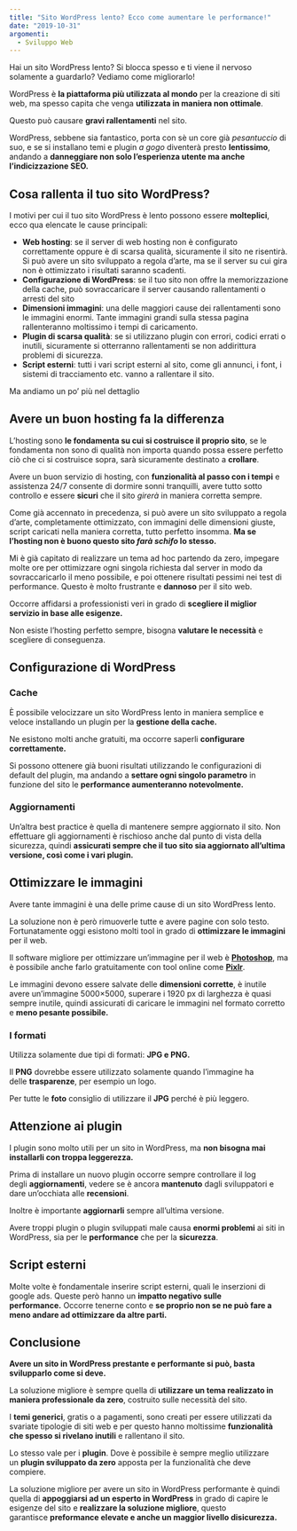 ```yaml
---
title: "Sito WordPress lento? Ecco come aumentare le performance!"
date: "2019-10-31"
argomenti:
  - Sviluppo Web
---
```


Hai un sito WordPress lento? Si blocca spesso e ti viene il nervoso solamente a guardarlo? Vediamo come migliorarlo!

WordPress è **la piattaforma più utilizzata al mondo** per la creazione di siti web, ma spesso capita che venga **utilizzata in maniera non ottimale**.

Questo può causare **gravi rallentamenti** nel sito.

WordPress, sebbene sia fantastico, porta con sè un core già _pesantuccio_ di suo, e se si installano temi e plugin _a gogo_ diventerà presto **lentissimo**, andando a **danneggiare non solo l’esperienza utente ma anche l’indicizzazione SEO.**

## Cosa rallenta il tuo sito WordPress?

I motivi per cui il tuo sito WordPress è lento possono essere **molteplici**, ecco qua elencate le cause principali:

- **Web hosting**: se il server di web hosting non è configurato correttamente oppure è di scarsa qualità, sicuramente il sito ne risentirà. Si può avere un sito sviluppato a regola d’arte, ma se il server su cui gira non è ottimizzato i risultati saranno scadenti.
- **Configurazione di WordPress**: se il tuo sito non offre la memorizzazione della cache, può sovraccaricare il server causando rallentamenti o arresti del sito
- **Dimensioni immagini**: una delle maggiori cause dei rallentamenti sono le immagini enormi. Tante immagini grandi sulla stessa pagina rallenteranno moltissimo i tempi di caricamento.
- **Plugin di scarsa qualità**: se si utilizzano plugin con errori, codici errati o inutili, sicuramente si otterranno rallentamenti se non addirittura problemi di sicurezza.
- **Script esterni**: tutti i vari script esterni al sito, come gli annunci, i font, i sistemi di tracciamento etc. vanno a rallentare il sito.

Ma andiamo un po’ più nel dettaglio

## Avere un buon hosting fa la differenza

L’hosting sono **le fondamenta su cui si costruisce il proprio sito**, se le fondamenta non sono di qualità non importa quando possa essere perfetto ciò che ci si costruisce sopra, sarà sicuramente destinato a **crollare**.

Avere un buon servizio di hosting, con **funzionalità al passo con i tempi** e assistenza 24/7 consente di dormire sonni tranquilli, avere tutto sotto controllo e essere **sicuri** che il sito _girerà_ in maniera corretta sempre.

Come già accennato in precedenza, si può avere un sito sviluppato a regola d’arte, completamente ottimizzato, con immagini delle dimensioni giuste, script caricati nella maniera corretta, tutto perfetto insomma. **Ma se l’hosting non è buono questo sito _farà schifo_ lo stesso.**

Mi è già capitato di realizzare un tema ad hoc partendo da zero, impegare molte ore per ottimizzare ogni singola richiesta dal server in modo da sovraccaricarlo il meno possibile, e poi ottenere risultati pessimi nei test di performance. Questo è molto frustrante e **dannoso** per il sito web.

Occorre affidarsi a professionisti veri in grado di **scegliere il miglior servizio in base alle esigenze.**

Non esiste l’hosting perfetto sempre, bisogna **valutare le necessità** e scegliere di conseguenza.

## Configurazione di WordPress

### Cache

È possibile velocizzare un sito WordPress lento in maniera semplice e veloce installando un plugin per la **gestione della cache.**

Ne esistono molti anche gratuiti, ma occorre saperli **configurare correttamente.**

Si possono ottenere già buoni risultati utilizzando le configurazioni di default del plugin, ma andando a **settare ogni singolo parametro** in funzione del sito le **performance aumenteranno notevolmente.**

### Aggiornamenti

Un’altra best practice è quella di mantenere sempre aggiornato il sito. Non effettuare gli aggiornamenti è rischioso anche dal punto di vista della sicurezza, quindi **assicurati sempre che il tuo sito sia aggiornato all’ultima versione, così come i vari plugin.**

## Ottimizzare le immagini

Avere tante immagini è una delle prime cause di un sito WordPress lento.

La soluzione non è però rimuoverle tutte e avere pagine con solo testo. Fortunatamente oggi esistono molti tool in grado di **ottimizzare le immagini** per il web.

Il software migliore per ottimizzare un’immagine per il web è **[Photoshop](https://www.adobe.com/it/products/photoshop.html)**, ma è possibile anche farlo gratuitamente con tool online come **[Pixlr](https://pixlr.com/e/)**.

Le immagini devono essere salvate delle **dimensioni corrette**, è inutile avere un’immagine 5000×5000, superare i 1920 px di larghezza è quasi sempre inutile, quindi assicurati di caricare le immagini nel formato corretto e **meno pesante possibile.**

### I formati

Utilizza solamente due tipi di formati: **JPG e PNG.**

Il **PNG** dovrebbe essere utilizzato solamente quando l’immagine ha delle **trasparenze**, per esempio un logo.

Per tutte le **foto** consiglio di utilizzare il **JPG** perché è più leggero.

## Attenzione ai plugin

I plugin sono molto utili per un sito in WordPress, ma **non bisogna mai installarli con troppa leggerezza.**

Prima di installare un nuovo plugin occorre sempre controllare il log degli **aggiornamenti**, vedere se è ancora **mantenuto** dagli sviluppatori e dare un’occhiata alle **recensioni**.

Inoltre è importante **aggiornarli** sempre all’ultima versione.

Avere troppi plugin o plugin sviluppati male causa **enormi problemi** ai siti in WordPress, sia per le **performance** che per la **sicurezza**.

## Script esterni

Molte volte è fondamentale inserire script esterni, quali le inserzioni di google ads. Queste però hanno un **impatto negativo sulle performance.** Occorre tenerne conto e **se proprio non se ne può fare a meno andare ad ottimizzare da altre parti.**

## Conclusione

**Avere un sito in WordPress prestante e performante si può, basta svilupparlo come si deve.**

La soluzione migliore è sempre quella di **utilizzare un tema realizzato in maniera professionale da zero**, costruito sulle necessità del sito.

I **temi generici**, gratis o a pagamenti, sono creati per essere utilizzati da svariate tipologie di siti web e per questo hanno moltissime **funzionalità che spesso si rivelano inutili** e rallentano il sito.

Lo stesso vale per i **plugin**. Dove è possibile è sempre meglio utilizzare un **plugin sviluppato da zero** apposta per la funzionalità che deve compiere.

La soluzione migliore per avere un sito in WordPress performante è quindi quella di **appoggiarsi ad un esperto in WordPress** in grado di capire le esigenze del sito e **realizzare la soluzione migliore**, questo garantisce **preformance elevate e anche un maggior livello disicurezza.**
